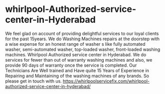# whirlpool-Authorized-service-center-in-Hyderabad
We feel glad on account of providing delightful services to our loyal clients for the past 15years. We do Washing Machines repairs at the doorstep with a wise expense for an honest range of washer s like fully automated washer, semi-automated washer, top-loaded washer, front-loaded washing machines. Whirlpool Authorized service center in Hyderabad. We do services for fewer than out of warranty washing machines and also, we provide 90 days of warranty once the service is completed. Our Technicians Are Well trained and Have quite 15 Years of Experience in Repairing and Maintaining of the washing machines of any brands. So please get in touch with us.  https://whirlpoolservicefix.com/whirlpool-authorized-service-center-in-hyderabad/
